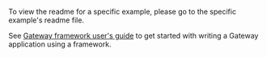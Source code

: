 To view the readme for a specific example, please go to the specific example's readme file.

See [Gateway framework user's guide](https://download.diffusiondata.com/gateway-framework/latest/user-guide/contents/index.html) to get started with writing a Gateway application using a framework.